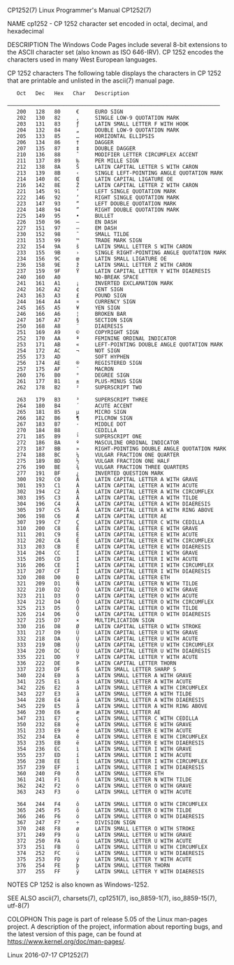 CP1252(7)             Linux Programmer's Manual             CP1252(7)

NAME
       cp1252  - CP 1252 character set encoded in octal, decimal, and
       hexadecimal

DESCRIPTION
       The Windows Code Pages include several 8-bit extensions to the
       ASCII  character set (also known as ISO 646-IRV).  CP 1252 
       encodes the characters used in many West European languages.

   CP 1252 characters
       The following table displays the characters  in  CP 1252  that
       are printable and unlisted in the ascii(7) manual page.

       Oct   Dec   Hex   Char   Description
       ────────────────────────────────────────────────────────────────────
       200   128   80     €     EURO SIGN
       202   130   82     ‚     SINGLE LOW-9 QUOTATION MARK
       203   131   83     ƒ     LATIN SMALL LETTER F WITH HOOK
       204   132   84     „     DOUBLE LOW-9 QUOTATION MARK
       205   133   85     …     HORIZONTAL ELLIPSIS
       206   134   86     †     DAGGER
       207   135   87     ‡     DOUBLE DAGGER
       210   136   88     ˆ     MODIFIER LETTER CIRCUMFLEX ACCENT
       211   137   89     ‰     PER MILLE SIGN
       212   138   8A     Š     LATIN CAPITAL LETTER S WITH CARON
       213   139   8B     ‹     SINGLE LEFT-POINTING ANGLE QUOTATION MARK
       214   140   8C     Œ     LATIN CAPITAL LIGATURE OE
       216   142   8E     Ž     LATIN CAPITAL LETTER Z WITH CARON
       221   145   91     ‘     LEFT SINGLE QUOTATION MARK
       222   146   92     ’     RIGHT SINGLE QUOTATION MARK
       223   147   93     “     LEFT DOUBLE QUOTATION MARK
       224   148   94     ”     RIGHT DOUBLE QUOTATION MARK
       225   149   95     •     BULLET
       226   150   96     –     EN DASH
       227   151   97     —     EM DASH
       230   152   98     ˜     SMALL TILDE
       231   153   99     ™     TRADE MARK SIGN
       232   154   9A     š     LATIN SMALL LETTER S WITH CARON
       233   155   9B     ›     SINGLE RIGHT-POINTING ANGLE QUOTATION MARK
       234   156   9C     œ     LATIN SMALL LIGATURE OE
       236   158   9E     ž     LATIN SMALL LETTER Z WITH CARON
       237   159   9F     Ÿ     LATIN CAPITAL LETTER Y WITH DIAERESIS
       240   160   A0           NO-BREAK SPACE
       241   161   A1     ¡     INVERTED EXCLAMATION MARK
       242   162   A2     ¢     CENT SIGN
       243   163   A3     £     POUND SIGN
       244   164   A4     ¤     CURRENCY SIGN
       245   165   A5     ¥     YEN SIGN
       246   166   A6     ¦     BROKEN BAR
       247   167   A7     §     SECTION SIGN
       250   168   A8     ¨     DIAERESIS
       251   169   A9     ©     COPYRIGHT SIGN
       252   170   AA     ª     FEMININE ORDINAL INDICATOR
       253   171   AB     «     LEFT-POINTING DOUBLE ANGLE QUOTATION MARK
       254   172   AC     ¬     NOT SIGN
       255   173   AD           SOFT HYPHEN
       256   174   AE     ®     REGISTERED SIGN
       257   175   AF     ¯     MACRON
       260   176   B0     °     DEGREE SIGN
       261   177   B1     ±     PLUS-MINUS SIGN
       262   178   B2     ²     SUPERSCRIPT TWO

       263   179   B3     ³     SUPERSCRIPT THREE
       264   180   B4     ´     ACUTE ACCENT
       265   181   B5     µ     MICRO SIGN
       266   182   B6     ¶     PILCROW SIGN
       267   183   B7     ·     MIDDLE DOT
       270   184   B8     ¸     CEDILLA
       271   185   B9     ¹     SUPERSCRIPT ONE
       272   186   BA     º     MASCULINE ORDINAL INDICATOR
       273   187   BB     »     RIGHT-POINTING DOUBLE ANGLE QUOTATION MARK
       274   188   BC     ¼     VULGAR FRACTION ONE QUARTER
       275   189   BD     ½     VULGAR FRACTION ONE HALF
       276   190   BE     ¾     VULGAR FRACTION THREE QUARTERS
       277   191   BF     ¿     INVERTED QUESTION MARK
       300   192   C0     À     LATIN CAPITAL LETTER A WITH GRAVE
       301   193   C1     Á     LATIN CAPITAL LETTER A WITH ACUTE
       302   194   C2     Â     LATIN CAPITAL LETTER A WITH CIRCUMFLEX
       303   195   C3     Ã     LATIN CAPITAL LETTER A WITH TILDE
       304   196   C4     Ä     LATIN CAPITAL LETTER A WITH DIAERESIS
       305   197   C5     Å     LATIN CAPITAL LETTER A WITH RING ABOVE
       306   198   C6     Æ     LATIN CAPITAL LETTER AE
       307   199   C7     Ç     LATIN CAPITAL LETTER C WITH CEDILLA
       310   200   C8     È     LATIN CAPITAL LETTER E WITH GRAVE
       311   201   C9     É     LATIN CAPITAL LETTER E WITH ACUTE
       312   202   CA     Ê     LATIN CAPITAL LETTER E WITH CIRCUMFLEX
       313   203   CB     Ë     LATIN CAPITAL LETTER E WITH DIAERESIS
       314   204   CC     Ì     LATIN CAPITAL LETTER I WITH GRAVE
       315   205   CD     Í     LATIN CAPITAL LETTER I WITH ACUTE
       316   206   CE     Î     LATIN CAPITAL LETTER I WITH CIRCUMFLEX
       317   207   CF     Ï     LATIN CAPITAL LETTER I WITH DIAERESIS
       320   208   D0     Ð     LATIN CAPITAL LETTER ETH
       321   209   D1     Ñ     LATIN CAPITAL LETTER N WITH TILDE
       322   210   D2     Ò     LATIN CAPITAL LETTER O WITH GRAVE
       323   211   D3     Ó     LATIN CAPITAL LETTER O WITH ACUTE
       324   212   D4     Ô     LATIN CAPITAL LETTER O WITH CIRCUMFLEX
       325   213   D5     Õ     LATIN CAPITAL LETTER O WITH TILDE
       326   214   D6     Ö     LATIN CAPITAL LETTER O WITH DIAERESIS
       327   215   D7     ×     MULTIPLICATION SIGN
       330   216   D8     Ø     LATIN CAPITAL LETTER O WITH STROKE
       331   217   D9     Ù     LATIN CAPITAL LETTER U WITH GRAVE
       332   218   DA     Ú     LATIN CAPITAL LETTER U WITH ACUTE
       333   219   DB     Û     LATIN CAPITAL LETTER U WITH CIRCUMFLEX
       334   220   DC     Ü     LATIN CAPITAL LETTER U WITH DIAERESIS
       335   221   DD     Ý     LATIN CAPITAL LETTER Y WITH ACUTE
       336   222   DE     Þ     LATIN CAPITAL LETTER THORN
       337   223   DF     ß     LATIN SMALL LETTER SHARP S
       340   224   E0     à     LATIN SMALL LETTER A WITH GRAVE
       341   225   E1     á     LATIN SMALL LETTER A WITH ACUTE
       342   226   E2     â     LATIN SMALL LETTER A WITH CIRCUMFLEX
       343   227   E3     ã     LATIN SMALL LETTER A WITH TILDE
       344   228   E4     ä     LATIN SMALL LETTER A WITH DIAERESIS
       345   229   E5     å     LATIN SMALL LETTER A WITH RING ABOVE
       346   230   E6     æ     LATIN SMALL LETTER AE
       347   231   E7     ç     LATIN SMALL LETTER C WITH CEDILLA
       350   232   E8     è     LATIN SMALL LETTER E WITH GRAVE
       351   233   E9     é     LATIN SMALL LETTER E WITH ACUTE
       352   234   EA     ê     LATIN SMALL LETTER E WITH CIRCUMFLEX
       353   235   EB     ë     LATIN SMALL LETTER E WITH DIAERESIS
       354   236   EC     ì     LATIN SMALL LETTER I WITH GRAVE
       355   237   ED     í     LATIN SMALL LETTER I WITH ACUTE
       356   238   EE     î     LATIN SMALL LETTER I WITH CIRCUMFLEX
       357   239   EF     ï     LATIN SMALL LETTER I WITH DIAERESIS
       360   240   F0     ð     LATIN SMALL LETTER ETH
       361   241   F1     ñ     LATIN SMALL LETTER N WITH TILDE
       362   242   F2     ò     LATIN SMALL LETTER O WITH GRAVE
       363   243   F3     ó     LATIN SMALL LETTER O WITH ACUTE

       364   244   F4     ô     LATIN SMALL LETTER O WITH CIRCUMFLEX
       365   245   F5     õ     LATIN SMALL LETTER O WITH TILDE
       366   246   F6     ö     LATIN SMALL LETTER O WITH DIAERESIS
       367   247   F7     ÷     DIVISION SIGN
       370   248   F8     ø     LATIN SMALL LETTER O WITH STROKE
       371   249   F9     ù     LATIN SMALL LETTER U WITH GRAVE
       372   250   FA     ú     LATIN SMALL LETTER U WITH ACUTE
       373   251   FB     û     LATIN SMALL LETTER U WITH CIRCUMFLEX
       374   252   FC     ü     LATIN SMALL LETTER U WITH DIAERESIS
       375   253   FD     ý     LATIN SMALL LETTER Y WITH ACUTE
       376   254   FE     þ     LATIN SMALL LETTER THORN
       377   255   FF     ÿ     LATIN SMALL LETTER Y WITH DIAERESIS

NOTES
       CP 1252 is also known as Windows-1252.

SEE ALSO
       ascii(7),      charsets(7),      cp1251(7),     iso_8859-1(7),
       iso_8859-15(7), utf-8(7)

COLOPHON
       This page is part of  release  5.05  of  the  Linux  man-pages
       project.   A description of the project, information about 
       reporting bugs, and the latest version  of  this  page,  can  be
       found at https://www.kernel.org/doc/man-pages/.

Linux                         2016-07-17                    CP1252(7)
